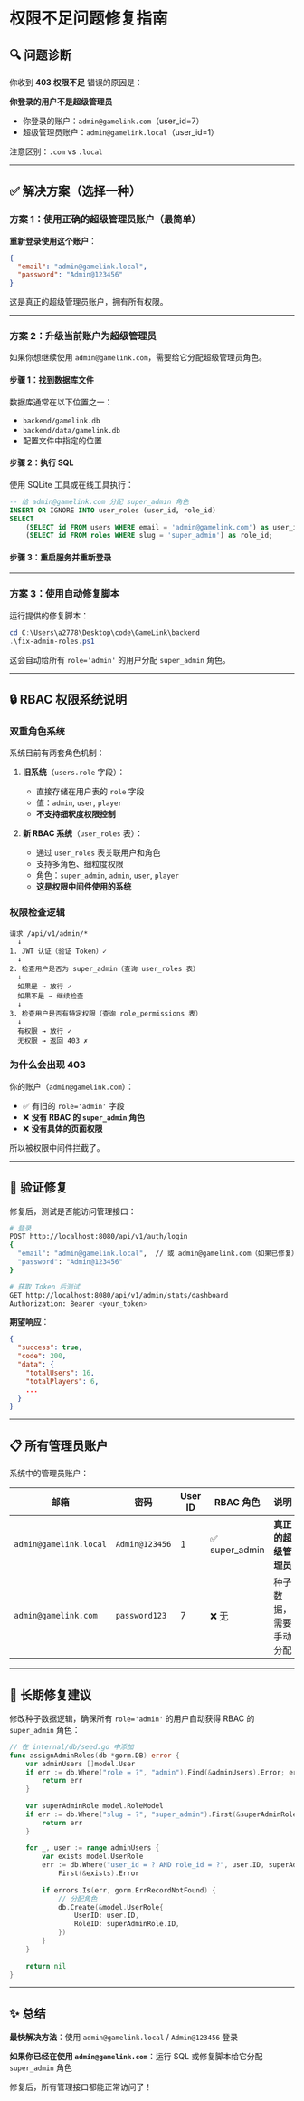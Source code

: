 # 权限不足问题修复指南

## 🔍 问题诊断

你收到 **403 权限不足** 错误的原因是：

**你登录的用户不是超级管理员**

- 你登录的账户：`admin@gamelink.com`（user_id=7）
- 超级管理员账户：`admin@gamelink.local`（user_id=1）

注意区别：`.com` vs `.local`

---

## ✅ 解决方案（选择一种）

### 方案 1：使用正确的超级管理员账户（最简单）

**重新登录使用这个账户**：

```json
{
  "email": "admin@gamelink.local",
  "password": "Admin@123456"
}
```

这是真正的超级管理员账户，拥有所有权限。

---

### 方案 2：升级当前账户为超级管理员

如果你想继续使用 `admin@gamelink.com`，需要给它分配超级管理员角色。

#### 步骤 1：找到数据库文件

数据库通常在以下位置之一：
- `backend/gamelink.db`
- `backend/data/gamelink.db`
- 配置文件中指定的位置

#### 步骤 2：执行 SQL

使用 SQLite 工具或在线工具执行：

```sql
-- 给 admin@gamelink.com 分配 super_admin 角色
INSERT OR IGNORE INTO user_roles (user_id, role_id)
SELECT 
    (SELECT id FROM users WHERE email = 'admin@gamelink.com') as user_id,
    (SELECT id FROM roles WHERE slug = 'super_admin') as role_id;
```

#### 步骤 3：重启服务并重新登录

---

### 方案 3：使用自动修复脚本

运行提供的修复脚本：

```powershell
cd C:\Users\a2778\Desktop\code\GameLink\backend
.\fix-admin-roles.ps1
```

这会自动给所有 `role='admin'` 的用户分配 `super_admin` 角色。

---

## 🔒 RBAC 权限系统说明

### 双重角色系统

系统目前有两套角色机制：

1. **旧系统**（`users.role` 字段）：
   - 直接存储在用户表的 `role` 字段
   - 值：`admin`, `user`, `player`
   - **不支持细粎度权限控制**

2. **新 RBAC 系统**（`user_roles` 表）：
   - 通过 `user_roles` 表关联用户和角色
   - 支持多角色、细粒度权限
   - 角色：`super_admin`, `admin`, `user`, `player`
   - **这是权限中间件使用的系统**

### 权限检查逻辑

```
请求 /api/v1/admin/* 
  ↓
1. JWT 认证（验证 Token）✓
  ↓
2. 检查用户是否为 super_admin（查询 user_roles 表）
  ↓
  如果是 → 放行 ✓
  如果不是 → 继续检查
  ↓
3. 检查用户是否有特定权限（查询 role_permissions 表）
  ↓
  有权限 → 放行 ✓
  无权限 → 返回 403 ✗
```

### 为什么会出现 403

你的账户（`admin@gamelink.com`）：
- ✅ 有旧的 `role='admin'` 字段
- ❌ **没有 RBAC 的 `super_admin` 角色**
- ❌ **没有具体的页面权限**

所以被权限中间件拦截了。

---

## 🧪 验证修复

修复后，测试是否能访问管理接口：

```bash
# 登录
POST http://localhost:8080/api/v1/auth/login
{
  "email": "admin@gamelink.local",  // 或 admin@gamelink.com（如果已修复）
  "password": "Admin@123456"
}

# 获取 Token 后测试
GET http://localhost:8080/api/v1/admin/stats/dashboard
Authorization: Bearer <your_token>
```

**期望响应**：
```json
{
  "success": true,
  "code": 200,
  "data": {
    "totalUsers": 16,
    "totalPlayers": 6,
    ...
  }
}
```

---

## 📋 所有管理员账户

系统中的管理员账户：

| 邮箱 | 密码 | User ID | RBAC 角色 | 说明 |
|------|------|---------|-----------|------|
| `admin@gamelink.local` | `Admin@123456` | 1 | ✅ super_admin | **真正的超级管理员** |
| `admin@gamelink.com` | `password123` | 7 | ❌ 无 | 种子数据，需要手动分配 |

---

## 🐛 长期修复建议

修改种子数据逻辑，确保所有 `role='admin'` 的用户自动获得 RBAC 的 `super_admin` 角色：

```go
// 在 internal/db/seed.go 中添加
func assignAdminRoles(db *gorm.DB) error {
    var adminUsers []model.User
    if err := db.Where("role = ?", "admin").Find(&adminUsers).Error; err != nil {
        return err
    }
    
    var superAdminRole model.RoleModel
    if err := db.Where("slug = ?", "super_admin").First(&superAdminRole).Error; err != nil {
        return err
    }
    
    for _, user := range adminUsers {
        var exists model.UserRole
        err := db.Where("user_id = ? AND role_id = ?", user.ID, superAdminRole.ID).
            First(&exists).Error
        
        if errors.Is(err, gorm.ErrRecordNotFound) {
            // 分配角色
            db.Create(&model.UserRole{
                UserID: user.ID,
                RoleID: superAdminRole.ID,
            })
        }
    }
    
    return nil
}
```

---

## ✨ 总结

**最快解决方法**：使用 `admin@gamelink.local` / `Admin@123456` 登录

**如果你已经在使用 `admin@gamelink.com`**：运行 SQL 或修复脚本给它分配 `super_admin` 角色

修复后，所有管理接口都能正常访问了！

